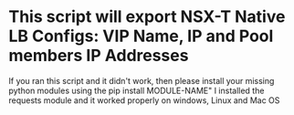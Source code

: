 # This script will export NSX-T Native LB Configs: VIP Name, IP and Pool members IP Addresses


If you ran this script and it didn't work, then please install your missing python modules using the pip install MODULE-NAME" 
I installed the requests module and it worked properly on windows, Linux and Mac OS
